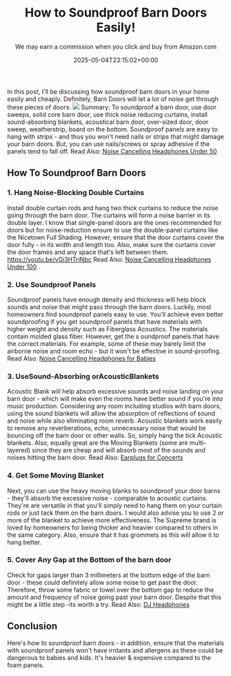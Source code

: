 ﻿---
author: We may earn a commission when you click and buy from Amazon.com
layout: post
title: How to Soundproof Barn Doors Easily!
date: '2025-05-04T23:15:02+00:00'
categories:
- Soundproofing
tags: []
slug: /soundproof-barn-doors/
lastmod: 2025-05-07T12:21:28+03:00
---

In this post, I'll be discussing how soundproof barn doors in your home easily and cheaply. Definitely, Barn Doors will let a lot of noise get through these pieces of doors.
![](/assets/img/12/Pest-Control.jpg)
Summary: To soundproof a barn door, use door sweeps, solid core barn door, use thick noise reducing curtains, install sound-absorbing blankets, acoustical barn door, over-sized door, door sweep, weatherstrip, board on the bottom.
Soundproof panels are easy to hang with strips - and thus you won't need nails or strips that might damage your barn doors. But, you can use nails/screws or spray adhesive if the panels tend to fall off.
Read Also:
[Noise Cancelling Headphones Under 50](https://pestpolicy.com/best-noise-cancelling-headphones-under-50/)
## How To Soundproof Barn Doors
### 1. Hang Noise-Blocking Double Curtains
Install double curtain rods and hang two thick curtains to reduce the noise going through the barn door. The curtains will form a noise barrier in its double layer.
I know that single-panel doors are the ones recommended for doors but for noise-reduction ensure to use the double-panel curtains like the Nicetown Full Shading.
However, ensure that the door curtains cover the door fully - in its width and length too. Also, make sure the curtains cover the door frames and any space that's left between them.
https://youtu.be/vGj3HTrjNbc
Read Also:
[Noise Cancelling Headphones Under 100](https://pestpolicy.com/best-noise-cancelling-headphones-under-100/)
.
### 2. Use Soundproof Panels
Soundproof panels have enough density and thickness will help block sounds and noise that might pass through the barn doors. Luckily, most homeowners find soundproof panels easy to use.
You'll achieve even better soundproofing if you get soundproof panels that have materials with higher weight and density such as Fiberglass Acoustics. The materials contain molded glass fiber.
However, get the s
oundproof panels that have the correct materials. For example, some of these may barely limit the airborne noise and room echo - but it won't be effective in sound-proofing.
Read Also:
[Noise Cancelling Headphones for Babies](https://pestpolicy.com/best-noise-cancelling-headphones-for-babies/)
### 3. UseSound-Absorbing orAcousticBlankets
Acoustic Blank will help absorb excessive sounds and noise landing on your barn door - which will make even the rooms have better sound if you're into music production.
Considering any room including studios with barn doors, using the sound blankets will allow the absorption of reflections of sound and noise while also eliminating room reverb.
Acoustic blankets work easily to remove any reverberations, echo, unnecessary noise that would be bouncing off the barn door or other walls.
So, simply hang the tick Acoustic blankets. Also, equally great are the Moving Blankets (some are multi-layered) since they are cheap and will absorb most of the sounds and noises hitting the barn door.
Read Also:
[Earplugs for Concerts](https://pestpolicy.com/best-earplugs-for-concerts/)
### 4. Get Some Moving Blanket
Next, you can use the heavy moving blanks to soundproof your door barns - they'll absorb the excessive noise - comparable to acoustic curtains.
They're are versatile in that you'll simply need to hang them on your curtain rods or just tack them on the barn doors. I would also advise you to use 2 or more of the blanket to achieve more effectiveness.
The Supreme brand is loved by homeowners for being thicker and heavier compared to others in the same category. Also, ensure that it has grommets as this will allow it to hang better.
### 5. Cover Any Gap at the Bottom of the barn door
Check for gaps larger than 3 millimeters at the bottom edge of the barn door - these could definitely allow some noise to get past the door.
Therefore, throw some fabric or towel over the bottom gap to reduce the amount and frequency of noise going past your barn door. Despite that this might be a little step -its worth a try.
Read Also:
[DJ Headphones](https://pestpolicy.com/best-dj-headphones/)
## Conclusion
Here's how to soundproof barn doors - in addition, ensure that the materials with soundproof panels won't have irritants and allergens as these could be dangerous to babies and kids. It's heavier & expensive compared to the foam panels.
